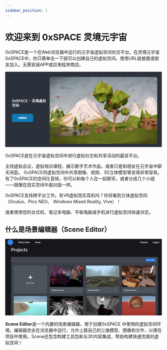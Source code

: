 ```yaml
---
sidebar_position: 1
---
```


# 欢迎来到 0xSPACE 灵境元宇宙

0xSPACE是一个在Web浏览器中运行的元宇宙虚拟空间社交平台。在灵境元宇宙0xSPACE中，你只需单击一下就可以创建自己的虚拟空间。使用URL链接邀请朋友加入。无需安装APP或应用程序商店。

![ []谁是0xSPACE？](imgs/1.jpg)

0xSPACE是在元宇宙虚拟空间中进行虚拟社交和共享活动的最佳平台。

主持虚拟会议，虚拟培训课程，展示数字艺术作品，或者只是和朋友在元宇宙中聊天闲逛。 0xSPACE将虚拟空间中共享图像、视频、3D立体模型等变得非常容易。有了0xSPACE的空间化音频，你可以和每个人在一起聊天，或者分成几个小组——就像在现实空间中面对面一样。

0xSPACE支持跨平台工作。有VR虚拟现实耳机吗？你将看到立体虚拟空间（Oculus、Pico NEO、 Windows Mixed Reality, Vive）！

或者使用您的台式机、笔记本电脑、平板电脑或手机进行虚拟空间快速浏览。



## 什么是场景编辑器（Scene Editor）

![](./imgs/2.jpg)

**Scene Editor**是一个内置的场景编辑器，用于创建0xSPACE 中使用的虚拟空间环境。编辑器完全在浏览器中运行，允许上载自己的三维模型、图像和文件，以便在项目中使用。Scene还包含构建工具包和与3D内容集成，帮助构建快速完美的虚拟空间！
